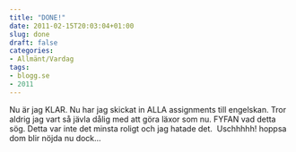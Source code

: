 ```yaml
---
title: "DONE!"
date: 2011-02-15T20:03:04+01:00
slug: done
draft: false
categories:
- Allmänt/Vardag
tags:
- blogg.se
- 2011
---
```

Nu är jag KLAR. Nu har jag skickat in ALLA assignments till engelskan. Tror aldrig jag vart så jävla dålig med att göra läxor som nu. FYFAN vad detta sög. Detta var inte det minsta roligt och jag hatade det.  Uschhhhh! hoppsa dom blir nöjda nu dock...